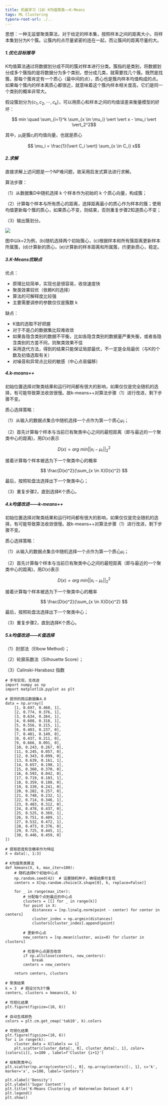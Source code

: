 ```yaml
---
title: 机器学习（18）K均值聚类——K-Means
tags: ML Clustering
typora-root-url: ./..
---
```


思想：一种无监督聚类算法，对于给定的样本集，按照样本之间的距离大小，将样本集划分为K个簇。让簇内的点尽量紧密的连在一起，而让簇间的距离尽量的大。

<!--more-->

##### 1.优化目标推导

K均值算法通过将数据划分成不同的簇对样本进行分类。簇指的是类别，将数据划分成多个簇指的是将数据分为多个类别，想分成几类，就需要找几个簇。既然是找簇，那每个簇肯定有一个质心（最中间的点），质心也是簇内样本均值构成的点。如果每个簇内的样本离质心都很近，就意味着这个簇内样本相关度高，它们是同一个类别的概率非常大。

假设簇划分为$\lbrace c_1, c_2,\cdots,c_k \rbrace$，可以用质心和样本之间的均值误差来衡量模型的好坏：

$$ min \quad \sum_{i=1}^k \sum_{x \in \mu_i} \vert \vert x - \mu_i \vert \vert_2^2$$

其中，$\mu_i$是簇$c_i$的均值向量，也就是质心

$$ \mu_i = \frac{1}{\vert C_i \vert} \sum_{x \in C_i} x$$

##### 2.求解

直接求解上述问题是一个NP难问题，故采用启发式算法进行求解。

算法步骤：

（1）从数据集D中随机选择 k 个样本作为初始的 k 个质心向量，构成簇；

（2）计算每个样本与所有质心的距离，选择距离最小的质心作为样本的簇；使用均值更新每个簇的质心，如果质心不变，则结束，否则重复步骤2知道质心不变；

（3）输出簇划分。

![](/assets/images/Kmeans/one.png)

图中以k=2为例，(b)随机选择两个初始簇心，(c)根据样本和所有簇距离更新样本所属簇，(d)计算新的质心，(e)计算新的样本距离和所属簇，(f)更新质心，稳定。

##### 3.K-Means优缺点

优点：
- 原理比较简单，实现也是很容易，收敛速度快
- 聚类效果较优（依赖K的选择）
- 算法的可解释度比较强
- 主要需要调参的参数仅仅是簇数 k

缺点：
- K值的选取不好把握
- 对于不是凸的数据集比较难收敛
- 如果各隐含类别的数据不平衡，比如各隐含类别的数据量严重失衡，或者各隐含类别的方差不同，则聚类效果不佳
- 采用迭代方法，得到的结果只能保证局部最优，不一定是全局最优（与K的个数及初值选取有关）
- 对噪音和异常点比较的敏感（中心点易偏移）

##### 4.k-means++

初始位置选择对聚类结果和运行时间都有很大的影响，如果仅仅是完全随机的选择，有可能导致算法收敛很慢。故k-means++对算法步骤（1）进行改进，剩下步骤不变。

质心选择策略：

（1）从输入的数据点集合中随机选择一个点作为第一个质心$\mu_i$；

（2）首先计算每个样本与当前已有聚类中心之间的最短距离（即与最近的一个聚类中心的距离)，用$D(x)$表示

$$ D(x) = arg\ min \vert \vert x_i-\mu_r \vert \vert_2^2 $$

接着计算每个样本被选为下一个聚类中心的概率

$$ \frac{D(x)^2}{\sum_{x \in X}D(x)^2} $$

最后，按照轮盘法选择出下一个聚类中心；

（3）重复步骤2，直到选择K个质心。

##### 4.k均值改进——k-means++

初始位置选择对聚类结果和运行时间都有很大的影响，如果仅仅是完全随机的选择，有可能导致算法收敛很慢。故k-means++对算法步骤（1）进行改进，剩下步骤不变。

质心选择策略：

（1）从输入的数据点集合中随机选择一个点作为第一个质心$\mu_i$；

（2）首先计算每个样本与当前已有聚类中心之间的最短距离（即与最近的一个聚类中心的距离)，用$D(x)$表示

$$ D(x) = arg\ min \vert \vert x_i-\mu_r \vert \vert_2^2 $$

接着计算每个样本被选为下一个聚类中心的概率

$$ \frac{D(x)^2}{\sum_{x \in X}D(x)^2} $$

最后，按照轮盘法选择出下一个聚类中心；

（3）重复步骤2，直到选择K个质心。

##### 5.k均值改进——K值选择

（1）肘部法（Elbow Method）；

（2）轮廓系数法（Silhouette Score）；

（3）Calinski-Harabasz 指数

~~~
# 手写实现，无改进
import numpy as np
import matplotlib.pyplot as plt

# 提供的西瓜数据集4.0
data = np.array([
    [1, 0.697, 0.460, 1],
    [2, 0.774, 0.376, 1],
    [3, 0.634, 0.264, 1],
    [4, 0.608, 0.318, 1],
    [5, 0.556, 0.215, 1],
    [6, 0.403, 0.237, 0],
    [7, 0.481, 0.149, 0],
    [8, 0.437, 0.211, 0],
    [9, 0.666, 0.091, 0],
    [10, 0.243, 0.267, 0],
    [11, 0.245, 0.057, 0],
    [12, 0.343, 0.099, 0],
    [13, 0.639, 0.161, 1],
    [14, 0.657, 0.198, 1],
    [15, 0.360, 0.370, 0],
    [16, 0.593, 0.042, 0],
    [17, 0.719, 0.103, 1],
    [18, 0.359, 0.188, 0],
    [19, 0.339, 0.241, 0],
    [20, 0.282, 0.257, 0],
    [21, 0.748, 0.232, 1],
    [22, 0.714, 0.346, 1],
    [23, 0.483, 0.312, 0],
    [24, 0.478, 0.437, 0],
    [25, 0.525, 0.369, 1],
    [26, 0.751, 0.489, 1],
    [27, 0.532, 0.472, 1],
    [28, 0.473, 0.376, 0],
    [29, 0.725, 0.445, 1],
    [30, 0.446, 0.459, 0]
])

# 提取密度和含糖率作为特征
X = data[:, 1:3]

# K均值聚类算法
def kmeans(X, k, max_iter=100):
    # 随机选择K个初始中心点
    np.random.seed(42)  # 设置随机种子，确保结果可复现
    centers = X[np.random.choice(X.shape[0], k, replace=False)]
    
    for _ in range(max_iter):
        # 分配每个点到最近的中心点
        clusters = [[] for _ in range(k)]
        for point in X:
            distances = [np.linalg.norm(point - center) for center in centers]
            cluster_index = np.argmin(distances)
            clusters[cluster_index].append(point)
        
        # 更新中心点
        new_centers = [np.mean(cluster, axis=0) for cluster in clusters]
        
        # 检查中心点是否收敛
        if np.allclose(centers, new_centers):
            break
        centers = new_centers
    
    return centers, clusters

# 聚类结果
k = 3  # 假设分为3个簇
centers, clusters = kmeans(X, k)

# 可视化结果
plt.figure(figsize=(10, 6))

# 自动生成颜色
colors = plt.cm.get_cmap('tab10', k).colors

# 可视化结果
plt.figure(figsize=(10, 6))
for i in range(k):
    cluster_data = X[labels == i]
    plt.scatter(cluster_data[:, 0], cluster_data[:, 1], color=[colors[i]], s=100 , label=f'Cluster {i+1}')

# 绘制聚类中心
plt.scatter(np.array(centers)[:, 0], np.array(centers)[:, 1], c='k', marker='x', s=100, label='Centers')

plt.xlabel('Density')
plt.ylabel('Sugar Content')
plt.title('K-Means Clustering of Watermelon Dataset 4.0')
plt.legend()
plt.show()
~~~

